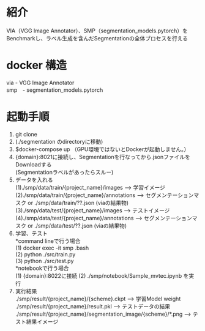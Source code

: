 # 紹介
VIA（VGG Image Annotator）、SMP（segmentation_models.pytorch）をBenchmarkし、ラベル生成を含んだSegmentationの全体プロセスを行える

# docker 構造
via - VGG Image Annotator  
smp　- segmentation_models.pytorch  

# 起動手順
1. git clone  
2. (./segmentation のdirectoryに移動)
3. $docker-compose up  （GPU環境ではないとDockerが起動しません。）
4. {domain}:8021に接続し、Segmentationを行なってから.jsonファイルをDownloadする  
(Segmentationラベルがあったらスルー)  
4. データを入れる  
(1)./smp/data/train/{project_name}/images --> 学習イメージ  
(2)./smp/data/train/{project_name}/annotations --> セグメンテーションマスク or ./smp/data/train/??.json (viaの結果物)  
(3)./smp/data/test/{project_name}/images --> テストイメージ  
(4)./smp/data/test/{project_name}/annotations --> セグメンテーションマスク or ./smp/data/test/??.json (viaの結果物)  
5. 学習、テスト  
*command lineで行う場合   
(1) docker exec -it smp .bash  
(2) python ./src/train.py  
(3) python ./src/test.py  
*notebookで行う場合  
(1) {domain}:8022に接続
(2) ./smp/notebook/Sample_mvtec.ipynb を実行  
6. 実行結果  
./smp/result/{project_name}/{scheme}.ckpt --> 学習Model weight  
./smp/result/{project_name}/result.pkl --> テストデータの結果  
./smp/result/{project_name}/segmentation_image/{scheme}/*.png --> テスト結果イメージ  
